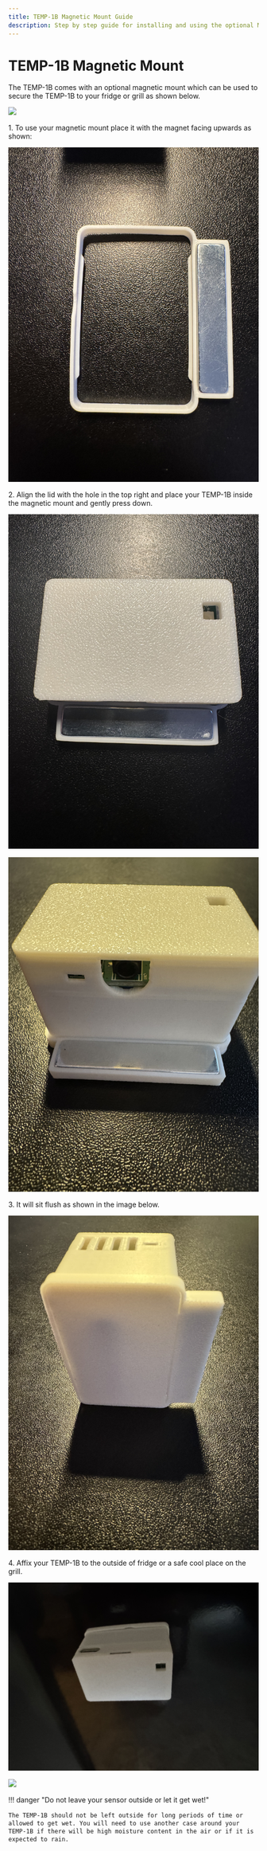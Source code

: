 ```yaml
---
title: TEMP-1B Magnetic Mount Guide
description: Step by step guide for installing and using the optional Magnetic Mount with the TEMP-1B.
---
```

# TEMP-1B Magnetic Mount

The TEMP-1B comes with an optional magnetic mount which can be used to secure the TEMP-1B to your fridge or grill as shown below.

![](assets/temp1b-magnetic-mount-proper-mounting-explained-resized.png)

1\. To use your magnetic mount place it with the magnet facing upwards as shown:

![](assets/temp1b-magnetic-mount-pic-1.jpg)

2\. Align the lid with the hole in the top right and place your TEMP-1B inside the magnetic mount and gently press down.

![](assets/temp1b-magnetic-mount-installed-pic-1.jpg)

![](assets/temp1b-magnetic-mount-installed-pic-2.jpg)

3\. It will sit flush as shown in the image below.

![](assets/temp1b-magnetic-mount-installed-pic-3-1.jpg)

4\. Affix your TEMP-1B to the outside of fridge or a safe cool place on the grill.

![](assets/temp1b-magnetic-mount-safe-outside-fridge-mounting.jpg)

![](assets/temp1b-magnetic-mount-safe-grill-mounting.jpg)

!!! danger "Do not leave your sensor outside or let it get wet!"

    The TEMP-1B should not be left outside for long periods of time or allowed to get wet. You will need to use another case around your TEMP-1B if there will be high moisture content in the air or if it is expected to rain.